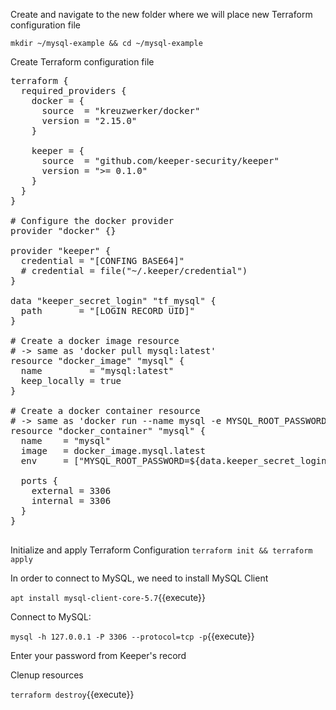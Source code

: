 Create and navigate to the new folder where we will place new Terraform configuration file

`mkdir ~/mysql-example && cd ~/mysql-example`

Create Terraform configuration file

<pre class="file" data-filename="main.tf" data-target="replace">
terraform {
  required_providers {
    docker = {
      source  = "kreuzwerker/docker"
      version = "2.15.0"
    }

    keeper = {
      source  = "github.com/keeper-security/keeper"
      version = ">= 0.1.0"
    }
  }
}

# Configure the docker provider
provider "docker" {}

provider "keeper" {
  credential = "[CONFING BASE64]"
  # credential = file("~/.keeper/credential")
}

data "keeper_secret_login" "tf_mysql" {
  path       = "[LOGIN RECORD UID]" 
}

# Create a docker image resource
# -> same as 'docker pull mysql:latest'
resource "docker_image" "mysql" {
  name         = "mysql:latest"
  keep_locally = true
}

# Create a docker container resource
# -> same as 'docker run --name mysql -e MYSQL_ROOT_PASSWORD=[PASSWORD FROM KEEPER RECORD]} -p3306:3306 -d mysql:latest'
resource "docker_container" "mysql" {
  name    = "mysql"
  image   = docker_image.mysql.latest
  env     = ["MYSQL_ROOT_PASSWORD=${data.keeper_secret_login.tf_mysql.password}"]

  ports {
    external = 3306
    internal = 3306
  }
}

</pre>

Initialize and apply Terraform Configuration
`terraform init && terraform apply`

In order to connect to MySQL, we need to install MySQL Client

`apt install mysql-client-core-5.7`{{execute}}

Connect to MySQL:

`mysql -h 127.0.0.1 -P 3306 --protocol=tcp -p`{{execute}}

Enter your password from Keeper's record

Clenup resources

`terraform destroy`{{execute}}
